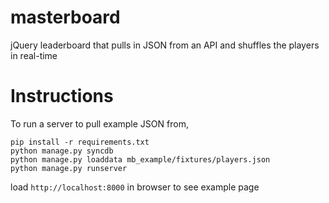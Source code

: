# masterboard
jQuery leaderboard that pulls in JSON from an API and shuffles the players in real-time

# Instructions
To run a server to pull example JSON from,
```
pip install -r requirements.txt
python manage.py syncdb
python manage.py loaddata mb_example/fixtures/players.json
python manage.py runserver
```
load `http://localhost:8000` in browser to see example page
